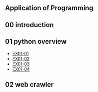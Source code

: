 ## Application of Programming

## 00 introduction

## 01 python overview

- [EX01-01](EX01_01_加法器.ipynb)
- [EX01-02](EX01_02_BMI_計算.ipynb)
- [EX01-03](EX01_03_Rock_Paper_Scissors.ipynb)
- [EX01-04](EX01_04_終極密碼.ipynb)

## 02 web crawler
